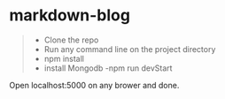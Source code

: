 # markdown-blog

> - Clone the repo
> - Run any command line on the project directory
> - npm install
> - install Mongodb
> -npm run devStart

 Open localhost:5000 on any brower and done.
